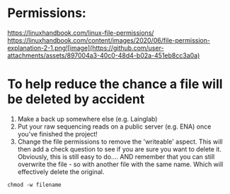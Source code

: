 # Permissions: 
https://linuxhandbook.com/linux-file-permissions/ 
https://linuxhandbook.com/content/images/2020/06/file-permission-explanation-2-1.png![image](https://github.com/user-attachments/assets/897004a3-40c0-48d4-b02a-451eb8cc3a0a)


# To help reduce the chance a file will be deleted by accident

1. Make a back up somewhere else (e.g. Lainglab)
2. Put your raw sequencing reads on a public server (e.g. ENA) once you've finished the project!
3. Change the file permissions to remove the 'writeable' aspect. This will then add a check question to see if you are sure you want to delete it. Obviously, this is still easy to do.... AND remember that you can still overwrite the file - so with another file with the same name. Which will effectively delete the original.
```
chmod -w filename
```
